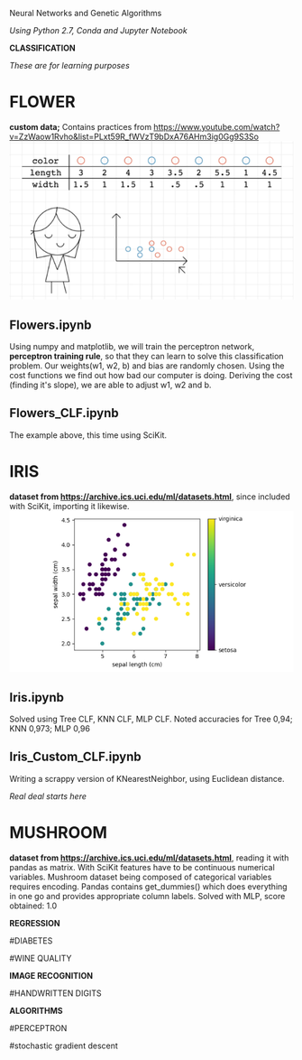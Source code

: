 Neural Networks and Genetic Algorithms

_Using Python 2.7, Conda and Jupyter Notebook_

**CLASSIFICATION**

 _These are for learning purposes_
# FLOWER

**custom data;** Contains practices from https://www.youtube.com/watch?v=ZzWaow1Rvho&list=PLxt59R_fWVzT9bDxA76AHm3ig0Gg9S3So
![Flower_dataset](https://github.com/nativefairie/NN-GA/blob/master/Flowers/Flowers.png)


Flowers.ipynb
--------------------------------
Using numpy and matplotlib, we will train the perceptron network, **perceptron training rule**, so that they can learn to solve this classification problem.
Our weights(w1, w2, b) and bias are randomly chosen.
Using the cost functions we find out how bad our computer is doing.
Deriving the cost (finding it's slope), we are able to adjust w1, w2 and b.

Flowers_CLF.ipynb
--------------------------------
The example above, this time using SciKit.


# IRIS
**dataset from https://archive.ics.uci.edu/ml/datasets.html**, since included with SciKit, importing it likewise.
![Iris_dataset_plot](https://github.com/nativefairie/NN-GA/blob/master/Iris/Iris.png)

Iris.ipynb
--------------------------------
Solved using Tree CLF, KNN CLF, MLP CLF.
Noted accuracies for Tree 0,94; KNN 0,973; MLP 0,96

Iris_Custom_CLF.ipynb
--------------------------------
Writing a scrappy version of KNearestNeighbor, using Euclidean distance.


_Real deal starts here_
# MUSHROOM
**dataset from https://archive.ics.uci.edu/ml/datasets.html**, reading it with pandas as matrix.
With SciKit features have to be continuous numerical variables. Mushroom dataset being composed of  categorical variables requires encoding. Pandas contains get_dummies() which does everything in one go and provides appropriate column labels. Solved with MLP, score obtained: 1.0

**REGRESSION**

#DIABETES

#WINE QUALITY


**IMAGE RECOGNITION**

#HANDWRITTEN DIGITS


**ALGORITHMS**

#PERCEPTRON

#stochastic gradient descent